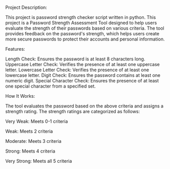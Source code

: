 Project Description:

This project is password strength checker script written in python.
This project is a Password Strength Assessment Tool designed to help users evaluate the strength of their passwords based on various criteria.
The tool provides feedback on the password's strength, which helps users create more secure passwords to protect their accounts and personal information.


Features:

Length Check: Ensures the password is at least 8 characters long.
Uppercase Letter Check: Verifies the presence of at least one uppercase letter.
Lowercase Letter Check: Verifies the presence of at least one lowercase letter.
Digit Check: Ensures the password contains at least one numeric digit.
Special Character Check: Ensures the presence of at least one special character from a specified set.

How It Works:

The tool evaluates the password based on the above criteria and assigns a strength rating. The strength ratings are categorized as follows:

Very Weak: Meets 0-1 criteria

Weak: Meets 2 criteria

Moderate: Meets 3 criteria

Strong: Meets 4 criteria

Very Strong: Meets all 5 criteria
